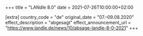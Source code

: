 +++
title = "LANdle 8.0"
date = 2021-07-26T10:00:00+02:00

[extra]
country_code = "de"
original_date = "07.–09.08.2020"
effect_description = "abgesagt"
effect_announcement_url = "https://www.landle.de/news/10/absage-landle-8-0-2021"
+++
